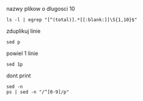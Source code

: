 nazwy plikow o dlugosci 10
   
    ls -l | egrep "[^(total)].*[[:blank:]]\S{1,10}$"

zduplikuj linie
                    
    sed p

powiel 1 linie
    
    sed 1p
    
dont print
    
    sed -n
    ps | sed -n "/^[0-9]/p"
